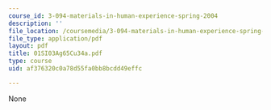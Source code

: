 ```yaml
---
course_id: 3-094-materials-in-human-experience-spring-2004
description: ''
file_location: /coursemedia/3-094-materials-in-human-experience-spring-2004/af376320c0a78d55fa0bb8bcdd49effc_01SI03Ag65Cu34a.pdf
file_type: application/pdf
layout: pdf
title: 01SI03Ag65Cu34a.pdf
type: course
uid: af376320c0a78d55fa0bb8bcdd49effc

---
```

None